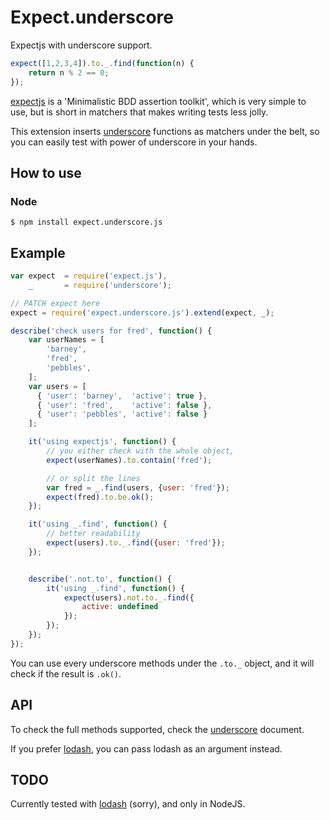 
# Expect.underscore

Expectjs with underscore support.

```javascript
expect([1,2,3,4]).to._.find(function(n) { 
    return n % 2 == 0;
});
```

[expectjs](https://github.com/Automattic/expect.js) is a 'Minimalistic BDD assertion toolkit', which is very simple to use, but is short in matchers that makes writing tests less jolly.

This extension inserts [underscore](http://underscorejs.org/) functions as matchers under the belt, so you can easily test with power of underscore in your hands.

## How to use

### Node

```
$ npm install expect.underscore.js
```


## Example


```javascript
var expect  = require('expect.js'),
    _       = require('underscore');

// PATCH expect here
expect = require('expect.underscore.js').extend(expect, _);

describe('check users for fred', function() {
    var userNames = [
        'barney',  
        'fred',
        'pebbles',
    ];
    var users = [
      { 'user': 'barney',  'active': true },
      { 'user': 'fred',    'active': false },
      { 'user': 'pebbles', 'active': false }
    ];

    it('using expectjs', function() {
        // you either check with the whole object,
        expect(userNames).to.contain('fred');

        // or split the lines
        var fred = _.find(users, {user: 'fred'});
        expect(fred).to.be.ok();
    });

    it('using _.find', function() {
        // better readability
        expect(users).to._.find({user: 'fred'});
    });


    describe('.not.to', function() {
        it('using _.find', function() {
            expect(users).not.to._.find({
                active: undefined
            });
        });
    });
});

```

You can use every underscore methods under the `.to._` object, and it will check if the result is `.ok()`.


## API

To check the full methods supported, check the [underscore](http://underscorejs.org/) document.

If you prefer [lodash](https://lodash.com/docs), you can pass lodash as an argument instead.



## TODO

Currently tested with [lodash](https://lodash.com/) (sorry), and only in NodeJS.


